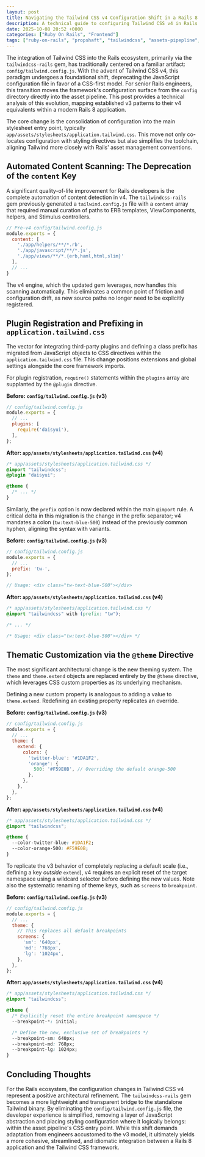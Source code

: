```yaml
---
layout: post
title: Navigating the Tailwind CSS v4 Configuration Shift in a Rails 8 Context
description: A technical guide to configuring Tailwind CSS v4 in Rails 8, detailing the migration from the deprecated tailwind.config.js to the new CSS-first @theme directive.
date: 2025-10-08 20:52 +0000
categories: ["Ruby On Rails", "Frontend"]
tags: ["ruby-on-rails", "propshaft", "tailwindcss", "assets-pipepline", "cache-invalidation"]
---
```


The integration of Tailwind CSS into the Rails ecosystem, primarily via the `tailwindcss-rails` gem, has traditionally centered on a familiar artifact: `config/tailwind.config.js`. With the advent of Tailwind CSS v4, this paradigm undergoes a foundational shift, deprecating the JavaScript configuration file in favor of a CSS-first model. For senior Rails engineers, this transition moves the framework's configuration surface from the `config` directory directly into the asset pipeline. This post provides a technical analysis of this evolution, mapping established v3 patterns to their v4 equivalents within a modern Rails 8 application.

The core change is the consolidation of configuration into the main stylesheet entry point, typically `app/assets/stylesheets/application.tailwind.css`. This move not only co-locates configuration with styling directives but also simplifies the toolchain, aligning Tailwind more closely with Rails' asset management conventions.

## **Automated Content Scanning: The Deprecation of the `content` Key**

A significant quality-of-life improvement for Rails developers is the complete automation of content detection in v4. The `tailwindcss-rails` gem previously generated a `tailwind.config.js` file with a `content` array that required manual curation of paths to ERB templates, ViewComponents, helpers, and Stimulus controllers.

```javascript
// Pre-v4 config/tailwind.config.js
module.exports = {
  content: [
    './app/helpers/**/*.rb',
    './app/javascript/**/*.js',
    './app/views/**/*.{erb,haml,html,slim}'
  ],
  // ...
}
```

The v4 engine, which the updated gem leverages, now handles this scanning automatically. This eliminates a common point of friction and configuration drift, as new source paths no longer need to be explicitly registered.

## **Plugin Registration and Prefixing in `application.tailwind.css`**

The vector for integrating third-party plugins and defining a class prefix has migrated from JavaScript objects to CSS directives within the `application.tailwind.css` file. This change positions extensions and global settings alongside the core framework imports.

For plugin registration, `require()` statements within the `plugins` array are supplanted by the `@plugin` directive.

**Before: `config/tailwind.config.js` (v3)**
```javascript
// config/tailwind.config.js
module.exports = {
  // ...
  plugins: [
    require('daisyui'),
  ],
};
```

**After: `app/assets/stylesheets/application.tailwind.css` (v4)**
```css
/* app/assets/stylesheets/application.tailwind.css */
@import "tailwindcss";
@plugin "daisyui";

@theme {
  /* ... */
}
```

Similarly, the `prefix` option is now declared within the main `@import` rule. A critical delta in this migration is the change in the prefix separator; v4 mandates a colon (`tw:text-blue-500`) instead of the previously common hyphen, aligning the syntax with variants.

**Before: `config/tailwind.config.js` (v3)**
```javascript
// config/tailwind.config.js
module.exports = {
  // ...
  prefix: 'tw-',
};

// Usage: <div class="tw-text-blue-500"></div>
```

**After: `app/assets/stylesheets/application.tailwind.css` (v4)**
```css
/* app/assets/stylesheets/application.tailwind.css */
@import "tailwindcss" with (prefix: "tw");

/* ... */

/* Usage: <div class="tw:text-blue-500"></div> */
```

## **Thematic Customization via the `@theme` Directive**

The most significant architectural change is the new theming system. The `theme` and `theme.extend` objects are replaced entirely by the `@theme` directive, which leverages CSS custom properties as its underlying mechanism.

Defining a new custom property is analogous to adding a value to `theme.extend`. Redefining an existing property replicates an override.

**Before: `config/tailwind.config.js` (v3)**
```javascript
// config/tailwind.config.js
module.exports = {
  // ...
  theme: {
    extend: {
      colors: {
        'twitter-blue': '#1DA1F2',
        'orange': {
          500: '#F59E0B', // Overriding the default orange-500
        },
      },
    },
  },
};
```

**After: `app/assets/stylesheets/application.tailwind.css` (v4)**
```css
/* app/assets/stylesheets/application.tailwind.css */
@import "tailwindcss";

@theme {
  --color-twitter-blue: #1DA1F2;
  --color-orange-500: #F59E0B;
}
```

To replicate the v3 behavior of completely replacing a default scale (i.e., defining a key *outside* `extend`), v4 requires an explicit reset of the target namespace using a wildcard selector before defining the new values. Note also the systematic renaming of theme keys, such as `screens` to `breakpoint`.

**Before: `config/tailwind.config.js` (v3)**
```javascript
// config/tailwind.config.js
module.exports = {
  // ...
  theme: {
    // This replaces all default breakpoints
    screens: {
      'sm': '640px',
      'md': '768px',
      'lg': '1024px',
    },
  },
};
```

**After: `app/assets/stylesheets/application.tailwind.css` (v4)**
```css
/* app/assets/stylesheets/application.tailwind.css */
@import "tailwindcss";

@theme {
  /* Explicitly reset the entire breakpoint namespace */
  --breakpoint-*: initial;

  /* Define the new, exclusive set of breakpoints */
  --breakpoint-sm: 640px;
  --breakpoint-md: 768px;
  --breakpoint-lg: 1024px;
}
```

## **Concluding Thoughts**

For the Rails ecosystem, the configuration changes in Tailwind CSS v4 represent a positive architectural refinement. The `tailwindcss-rails` gem becomes a more lightweight and transparent bridge to the standalone Tailwind binary. By eliminating the `config/tailwind.config.js` file, the developer experience is simplified, removing a layer of JavaScript abstraction and placing styling configuration where it logically belongs: within the asset pipeline's CSS entry point. While this shift demands adaptation from engineers accustomed to the v3 model, it ultimately yields a more cohesive, streamlined, and idiomatic integration between a Rails 8 application and the Tailwind CSS framework.